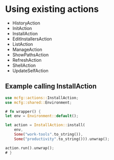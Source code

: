 # Using existing actions

* HistoryAction
* InitAction
* InstallAction
* EditInstallersAction
* ListAction
* ManageAction
* ShowPathsAction
* RefreshAction
* ShellAction
* UpdateSelfAction

## Example calling InstallAction

```rust
use mcfg::actions::InstallAction;
use mcfg::shared::Environment;

# fn wrapper() {
let env = Environment::default();

let action = InstallAction::install(
    env,
    Some("work-tools".to_string()),
    Some("productivity".to_string())).unwrap();

action.run().unwrap();
# }
```

